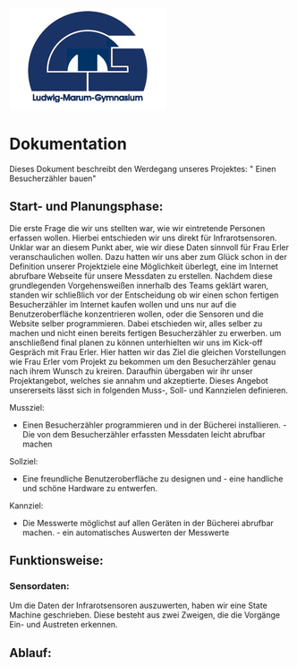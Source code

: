 ![LMG Logo](./public/images/lmg.png)
# Dokumentation

Dieses Dokument beschreibt den Werdegang unseres Projektes: " Einen Besucherzähler bauen"
## Start- und Planungsphase:

Die erste Frage die wir uns stellten war, wie wir eintretende Personen erfassen wollen. Hierbei entschieden wir uns direkt für Infrarotsensoren. Unklar war an diesem Punkt aber, wie wir diese Daten sinnvoll für Frau Erler veranschaulichen wollen. Dazu hatten wir uns aber zum Glück schon in der Definition unserer Projektziele eine Möglichkeit überlegt, eine im Internet abrufbare Webseite für unsere Messdaten zu erstellen. Nachdem diese grundlegenden Vorgehensweißen innerhalb des Teams geklärt waren, standen wir schließlich vor der Entscheidung ob wir einen schon fertigen Besucherzähler im Internet kaufen wollen und uns nur auf die Benutzeroberfläche konzentrieren wollen, oder die Sensoren und die Website selber programmieren. Dabei etschieden wir, alles selber zu machen und nicht einen bereits fertigen Besucherzähler zu erwerben.
um anschließend final planen zu können unterhielten wir uns im Kick-off Gespräch mit Frau Erler. Hier hatten wir das Ziel die gleichen Vorstellungen wie Frau Erler vom Projekt zu bekommen um den Besucherzähler genau nach ihrem Wunsch zu kreiren. Daraufhin übergaben wir ihr unser Projektangebot, welches sie annahm und akzeptierte. Dieses Angebot unsererseits lässt sich in folgenden Muss-, Soll- und Kannzielen definieren.

Mussziel:

- Einen Besucherzähler programmieren und in der Bücherei installieren. -Die von dem Besucherzähler erfassten Messdaten leicht abrufbar machen

Sollziel: 

- Eine freundliche Benutzeroberfläche zu designen und  - eine handliche und schöne Hardware zu entwerfen.

Kannziel:

- Die Messwerte möglichst auf allen Geräten in der Bücherei abrufbar machen.  - ein automatisches Auswerten der Messwerte

## Funktionsweise:
### Sensordaten:
Um die Daten der Infrarotsensoren auszuwerten, haben wir eine State Machine geschrieben. Diese besteht aus zwei Zweigen, die die Vorgänge Ein- und Austreten erkennen.


## Ablauf:

